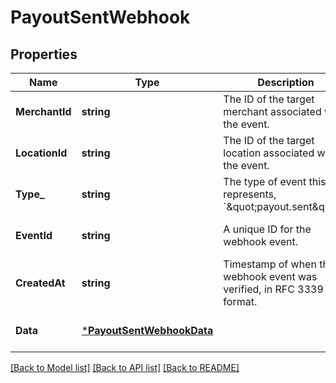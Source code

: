 # PayoutSentWebhook

## Properties

 Name           | Type                                                   | Description                                                               | Notes                        
----------------|--------------------------------------------------------|---------------------------------------------------------------------------|------------------------------
 **MerchantId** | **string**                                             | The ID of the target merchant associated with the event.                  | [optional] [default to null] 
 **LocationId** | **string**                                             | The ID of the target location associated with the event.                  | [optional] [default to null] 
 **Type_**      | **string**                                             | The type of event this represents, &#x60;\&quot;payout.sent\&quot;&#x60;. | [optional] [default to null] 
 **EventId**    | **string**                                             | A unique ID for the webhook event.                                        | [optional] [default to null] 
 **CreatedAt**  | **string**                                             | Timestamp of when the webhook event was verified, in RFC 3339 format.     | [optional] [default to null] 
 **Data**       | [***PayoutSentWebhookData**](PayoutSentWebhookData.md) |                                                                           | [optional] [default to null] 

[[Back to Model list]](../README.md#documentation-for-models) [[Back to API list]](../README.md#documentation-for-api-endpoints) [[Back to README]](../README.md)

